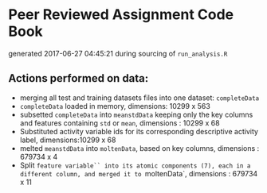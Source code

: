 # Peer Reviewed Assignment Code Book
generated 2017-06-27 04:45:21 during sourcing of `run_analysis.R`

## Actions performed on data:
* merging all test  and training datasets files into one dataset: `completeData`
* `completeData` loaded in memory, dimensions: 10299 x 563
* subsetted `completeData` into `meanstdData` keeping only the key columns and features containing `std` or `mean`, dimensions : 10299 x 68
* Substituted activity variable ids for its corresponding descriptive activity label, dimensions:10299 x 68
* melted `meanstdData` into `moltenData`, based on key columns, dimensions : 679734 x 4
* Split `feature variable`` into its atomic components (7), each in a different column, and merged it to `moltenData`, dimensions : 679734 x 11
